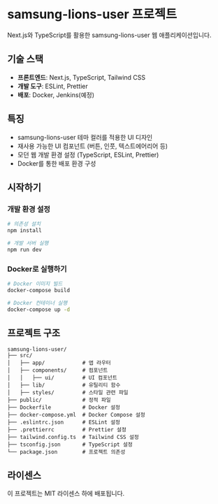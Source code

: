 # samsung-lions-user 프로젝트

Next.js와 TypeScript를 활용한 samsung-lions-user 웹 애플리케이션입니다.

## 기술 스택

- **프론트엔드**: Next.js, TypeScript, Tailwind CSS
- **개발 도구**: ESLint, Prettier
- **배포**: Docker, Jenkins(예정)

## 특징

- samsung-lions-user 테마 컬러를 적용한 UI 디자인
- 재사용 가능한 UI 컴포넌트 (버튼, 인풋, 텍스트에어리어 등)
- 모던 웹 개발 환경 설정 (TypeScript, ESLint, Prettier)
- Docker를 통한 배포 환경 구성

## 시작하기

### 개발 환경 설정

```bash
# 의존성 설치
npm install

# 개발 서버 실행
npm run dev
```

### Docker로 실행하기

```bash
# Docker 이미지 빌드
docker-compose build

# Docker 컨테이너 실행
docker-compose up -d
```

## 프로젝트 구조

```
samsung-lions-user/
├── src/
│   ├── app/            # 앱 라우터
│   ├── components/     # 컴포넌트
│   │   ├── ui/         # UI 컴포넌트
│   ├── lib/            # 유틸리티 함수
│   ├── styles/         # 스타일 관련 파일
├── public/             # 정적 파일
├── Dockerfile          # Docker 설정
├── docker-compose.yml  # Docker Compose 설정
├── .eslintrc.json      # ESLint 설정
├── .prettierrc         # Prettier 설정
├── tailwind.config.ts  # Tailwind CSS 설정
├── tsconfig.json       # TypeScript 설정
└── package.json        # 프로젝트 의존성
```

## 라이센스

이 프로젝트는 MIT 라이센스 하에 배포됩니다.
